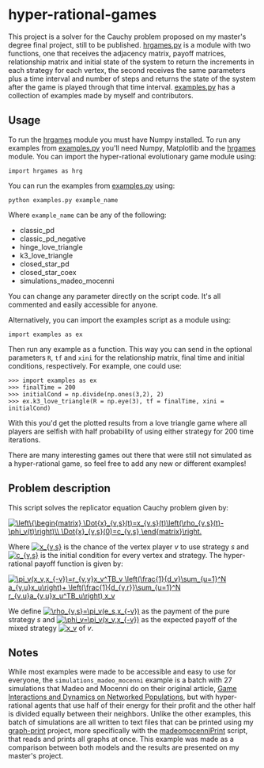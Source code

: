 # hyper-rational-games
  This project is a solver for the Cauchy problem proposed on my master's degree final project, still to be published. 
  [hrgames.py](hrgames.py) is a module with two functions, one that receives the adjacency matrix, payoff matrices, relationship matrix and initial state of the system to return
  the increments in each strategy for each vertex, the second receives the same parameters plus a time interval and number of steps and returns the state of the system after the game is played through that time interval. [examples.py](examples.py) has a collection of examples made by myself and contributors.
  
  ## Usage
  To run the [hrgames](hrgames.py) module you must have Numpy installed. To run any examples from [examples.py](examples.py) you'll need Numpy, Matplotlib and the [hrgames](hrgames.py) module.
  You can import the hyper-rational evolutionary game module using:
  ```
  import hrgames as hrg
  ```
  You can run the examples from [examples.py](examples.py) using:
  ```
  python examples.py example_name
  ```
  
  Where `example_name` can be any of the following:
  - classic_pd
  - classic_pd_negative
  - hinge_love_triangle
  - k3_love_triangle
  - closed_star_pd
  - closed_star_coex
  - simulations_madeo_mocenni
  
  You can change any parameter directly on the script code. It's all commented and easily accessible for anyone.
  
  Alternatively, you can import the examples script as a module using:
  ```
  import examples as ex
  ```
  Then run any example as a function. This way you can send in the optional parameters `R`, `tf` and `xini` for the relationship matrix, final time and initial conditions, respectively. For example, one could use:
  ```
  >>> import examples as ex
  >>> finalTime = 200
  >>> initialCond = np.divide(np.ones(3,2), 2)
  >>> ex.k3_love_triangle(R = np.eye(3), tf = finalTime, xini = initialCond)
  ```
  With this you'd get the plotted results from a love triangle game where all players are selfish with half probability of using either strategy for 200 time iterations.
  
  There are many interesting games out there that were still not simulated as a hyper-rational game, so feel free to add any new or different examples!
  
  ## Problem description
  This script solves the replicator equation Cauchy problem given by:
  
  <a href="https://www.codecogs.com/eqnedit.php?latex=\inline&space;\bg_white&space;\left\{\begin{matrix}&space;\Dot{x}_{v,s}(t)=x_{v,s}(t)\left(\rho_{v,s}(t)-\phi_v(t)\right)\\&space;\Dot{x}_{v,s}(0)=c_{v,s}&space;\end{matrix}\right." target="_blank"><img src="https://latex.codecogs.com/png.latex?\inline&space;\bg_white&space;\left\{\begin{matrix}&space;\Dot{x}_{v,s}(t)=x_{v,s}(t)\left(\rho_{v,s}(t)-\phi_v(t)\right)\\&space;\Dot{x}_{v,s}(0)=c_{v,s}&space;\end{matrix}\right." title="\left\{\begin{matrix} \Dot{x}_{v,s}(t)=x_{v,s}(t)\left(\rho_{v,s}(t)-\phi_v(t)\right)\\ \Dot{x}_{v,s}(0)=c_{v,s} \end{matrix}\right." /></a>
  
  Where <a href="https://www.codecogs.com/eqnedit.php?latex=\inline&space;\bg_white&space;x_{v,s}" target="_blank"><img src="https://latex.codecogs.com/png.latex?\inline&space;\bg_white&space;x_{v,s}" title="x_{v,s}" /></a>
  is the chance of the vertex player *v* to use strategy *s* and <a href="https://www.codecogs.com/eqnedit.php?latex=\inline&space;\bg_white&space;c_{v,s}" target="_blank"><img src="https://latex.codecogs.com/png.latex?\inline&space;\bg_white&space;c_{v,s}" title="c_{v,s}" /></a>
  is the initial condition for every vertex and strategy. The hyper-rational payoff function is given by:
  
  <a href="https://www.codecogs.com/eqnedit.php?latex=\bg_white&space;\pi_v(x_v,x_{-v})=r_{v,v}x_v^TB_v&space;\left(\frac{1}{d_v}\sum_{u=1}^N&space;a_{v,u}x_u\right)&plus;&space;\left(\frac{1}{d_{v,r}}\sum_{u=1}^N&space;r_{v,u}a_{v,u}x_u^TB_u\right)&space;x_v" target="_blank"><img src="https://latex.codecogs.com/png.latex?\bg_white&space;\pi_v(x_v,x_{-v})=r_{v,v}x_v^TB_v&space;\left(\frac{1}{d_v}\sum_{u=1}^N&space;a_{v,u}x_u\right)&plus;&space;\left(\frac{1}{d_{v,r}}\sum_{u=1}^N&space;r_{v,u}a_{v,u}x_u^TB_u\right)&space;x_v" title="\pi_v(x_v,x_{-v})=r_{v,v}x_v^TB_v \left(\frac{1}{d_v}\sum_{u=1}^N a_{v,u}x_u\right)+ \left(\frac{1}{d_{v,r}}\sum_{u=1}^N r_{v,u}a_{v,u}x_u^TB_u\right) x_v" /></a>
  
  We define <a href="https://www.codecogs.com/eqnedit.php?latex=\bg_white&space;\rho_{v,s}=\pi_v(e_s,x_{-v})" target="_blank"><img src="https://latex.codecogs.com/png.latex?\bg_white&space;\rho_{v,s}=\pi_v(e_s,x_{-v})" title="\rho_{v,s}=\pi_v(e_s,x_{-v})" /></a>
  as the payment of the pure strategy *s* and <a href="https://www.codecogs.com/eqnedit.php?latex=\bg_white&space;\phi_v=\pi_v(x_v,x_{-v})" target="_blank"><img src="https://latex.codecogs.com/png.latex?\bg_white&space;\phi_v=\pi_v(x_v,x_{-v})" title="\phi_v=\pi_v(x_v,x_{-v})" /></a>
  as the expected payoff of the mixed strategy <a href="https://www.codecogs.com/eqnedit.php?latex=\bg_white&space;x_v" target="_blank"><img src="https://latex.codecogs.com/png.latex?\bg_white&space;x_v" title="x_v" /></a>
  of *v*.

 ## Notes
  While most examples were made to be accessible and easy to use for everyone, the `simulations_madeo_mocenni` example is a batch with 27 simulations that Madeo and Mocenni do on their original article, [Game Interactions and Dynamics on Networked Populations](https://doi.org/10.1109/TAC.2014.2384755), but with hyper-rational agents that use half of their energy for their profit and the other half is divided equally between their neighbors. Unlike the other examples, this batch of simulations are all written to text files that can be printed using my [graph-print](https://github.com/KehlRafael/graph-print) project, more specifically with the [madeomocenniPrint](https://github.com/KehlRafael/graph-print/blob/main/madeomocenniPrint.py) script, that reads and prints all graphs at once. This example was made as a comparison between both models and the results are presented on my master's project.
